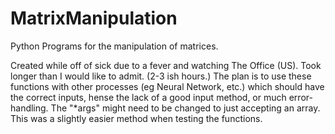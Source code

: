 # MatrixManipulation
Python Programs for the manipulation of matrices.

Created while off of sick due to a fever and watching The Office (US).  Took longer than I would like to admit. (2-3 ish hours.)
The plan is to use these functions with other processes (eg Neural Network, etc.) which should have the correct inputs, hense the lack of a good input method, or much error-handling.
The "\*args" might need to be changed to just accepting an array.  This was a slightly easier method when testing the functions.

